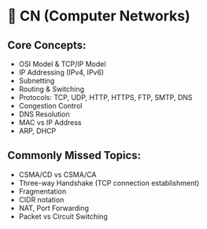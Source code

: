 # 🔷 CN (Computer Networks)

## Core Concepts:

* OSI Model & TCP/IP Model
* IP Addressing (IPv4, IPv6)
* Subnetting
* Routing & Switching
* Protocols: TCP, UDP, HTTP, HTTPS, FTP, SMTP, DNS
* Congestion Control
* DNS Resolution
* MAC vs IP Address
* ARP, DHCP

## Commonly Missed Topics:

* CSMA/CD vs CSMA/CA
* Three-way Handshake (TCP connection establishment)
* Fragmentation
* CIDR notation
* NAT, Port Forwarding
* Packet vs Circuit Switching